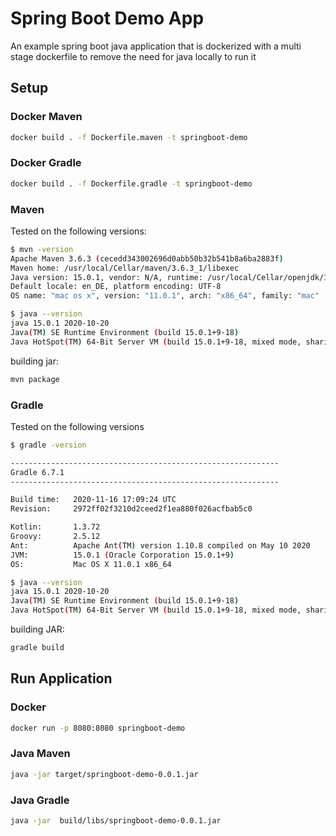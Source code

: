 # Spring Boot Demo App

An example spring boot java application that is dockerized with a multi stage dockerfile to remove the need for java locally to run it

## Setup

### Docker Maven
```bash
docker build . -f Dockerfile.maven -t springboot-demo
```

### Docker Gradle
```bash
docker build . -f Dockerfile.gradle -t springboot-demo
```

### Maven

Tested on the following versions:

```bash
$ mvn -version
Apache Maven 3.6.3 (cecedd343002696d0abb50b32b541b8a6ba2883f)
Maven home: /usr/local/Cellar/maven/3.6.3_1/libexec
Java version: 15.0.1, vendor: N/A, runtime: /usr/local/Cellar/openjdk/15.0.1/libexec/openjdk.jdk/Contents/Home
Default locale: en_DE, platform encoding: UTF-8
OS name: "mac os x", version: "11.0.1", arch: "x86_64", family: "mac"

$ java --version
java 15.0.1 2020-10-20
Java(TM) SE Runtime Environment (build 15.0.1+9-18)
Java HotSpot(TM) 64-Bit Server VM (build 15.0.1+9-18, mixed mode, sharing)
```
building jar:

```bash
mvn package
```

### Gradle

Tested on the following versions

```bash
$ gradle -version

------------------------------------------------------------
Gradle 6.7.1
------------------------------------------------------------

Build time:   2020-11-16 17:09:24 UTC
Revision:     2972ff02f3210d2ceed2f1ea880f026acfbab5c0

Kotlin:       1.3.72
Groovy:       2.5.12
Ant:          Apache Ant(TM) version 1.10.8 compiled on May 10 2020
JVM:          15.0.1 (Oracle Corporation 15.0.1+9)
OS:           Mac OS X 11.0.1 x86_64

$ java --version
java 15.0.1 2020-10-20
Java(TM) SE Runtime Environment (build 15.0.1+9-18)
Java HotSpot(TM) 64-Bit Server VM (build 15.0.1+9-18, mixed mode, sharing)
```

building JAR:
```bash
gradle build
```


## Run Application

### Docker
```bash
docker run -p 8080:8080 springboot-demo
```

### Java Maven
```bash
java -jar target/springboot-demo-0.0.1.jar
```

### Java Gradle
```bash
java -jar  build/libs/springboot-demo-0.0.1.jar
```
